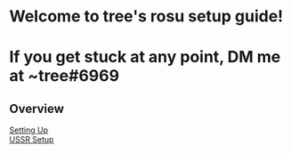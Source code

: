 # Welcome to tree's rosu setup guide! 
# If you get stuck at any point, DM me at ~tree#6969 

## Overview
[Setting Up](https://github.com/cfgexe/rosu-install-guide/blob/main/Setting%20Up.md)
</br>
[USSR Setup](https://github.com/cfgexe/rosu-install-guide/blob/main/USSR.md)
